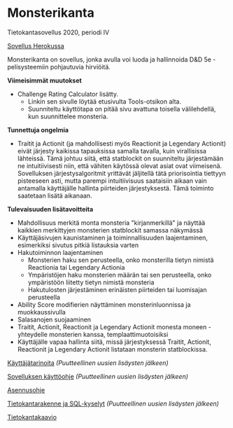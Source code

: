 # Monsterikanta
Tietokantasovellus 2020, periodi IV

[Sovellus Herokussa](http://tsoha-monsterikanta.herokuapp.com/)

Monsterikanta on sovellus, jonka avulla voi luoda ja hallinnoida D&D 5e -pelisysteemiin pohjautuvia hirviöitä.

**Viimeisimmät muutokset**
- Challenge Rating Calculator lisätty.
  - Linkin sen sivulle löytää etusivulta Tools-otsikon alta. 
  - Suunniteltu käyttötapa on pitää sivu avattuna toisella välilehdellä, kun suunnittelee monsteria.

**Tunnettuja ongelmia**
- Traitit ja Actionit (ja mahdollisesti myös Reactionit ja Legendary Actionit) eivät järjesty kaikissa tapauksissa samalla tavalla, kuin virallisissa lähteissä. Tämä johtuu siitä, että statblockit on suunniteltu järjestämään ne intuitiivisesti niin, että vähiten käytössä olevat asiat ovat viimeisenä. Sovelluksen järjestysalgoritmit yrittävät jäljitellä tätä priorisointia tiettyyn pisteeseen asti, mutta parempi intuitiivisuus saataisiin aikaan vain antamalla käyttäjälle hallinta piirteiden järjestyksestä. Tämä toiminto saatetaan lisätä aikanaan.

**Tulevaisuuden lisätavoitteita**
- Mahdollisuus merkitä monta monsteria "kirjanmerkillä" ja näyttää kaikkien merkittyjen monsterien statblockit samassa näkymässä
- Käyttäjäsivujen kaunistaminen ja toiminnallisuuden laajentaminen, esimerkiksi sivutus pitkiä listauksia varten
- Hakutoiminnon laajentaminen
  - Monsterien haku sen perusteella, onko monsterilla tietyn nimistä Reactionia tai Legendary Actionia
  - Ympäristöjen haku monsterien määrän tai sen perusteella, onko ympäristöön liitetty tietyn nimistä monsteria
  - Hakutulosten järjestäminen erinäisten piirteiden tai luomisajan perusteella
- Ability Score modifierien näyttäminen monsterinluonnissa ja muokkaussivulla
- Salasanojen suojaaminen
- Traitit, Actionit, Reactionit ja Legendary Actionit monesta moneen -yhteydelle monsterien kanssa, templaattimuotoisiksi
- Käyttäjälle vapaa hallinta siitä, missä järjestyksessä Traitit, Actionit, Reactionit ja Legendary Actionit listataan monsterin statblockissa.

[Käyttäjätarinoita](https://github.com/luuranko/monsterikanta/blob/master/documentation/userstory.md) *(Puutteellinen uusien lisäysten jälkeen)*

[Sovelluksen käyttöohje](https://github.com/luuranko/monsterikanta/blob/master/documentation/guide.md) *(Puutteellinen uusien lisäysten jälkeen)*

[Asennusohje](https://github.com/luuranko/monsterikanta/blob/master/documentation/installation.md)

[Tietokantarakenne ja SQL-kyselyt](https://github.com/luuranko/monsterikanta/blob/master/documentation/sql.md) *(Puutteellinen uusien lisäysten jälkeen)*

[Tietokantakaavio](https://github.com/luuranko/monsterikanta/blob/master/documentation/tietokantakaavio.png)
